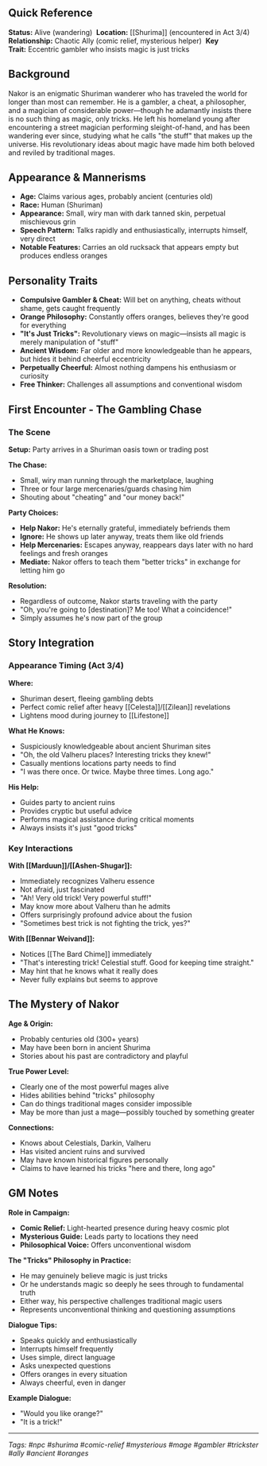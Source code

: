 ## Quick Reference

**Status:** Alive (wandering) 
**Location:** [[Shurima]] (encountered in Act 3/4)
**Relationship:** Chaotic Ally (comic relief, mysterious helper) 
**Key Trait:** Eccentric gambler who insists magic is just tricks

## Background

Nakor is an enigmatic Shuriman wanderer who has traveled the world for longer than most can remember. He is a gambler, a cheat, a philosopher, and a magician of considerable power—though he adamantly insists there is no such thing as magic, only tricks. He left his homeland young after encountering a street magician performing sleight-of-hand, and has been wandering ever since, studying what he calls "the stuff" that makes up the universe. His revolutionary ideas about magic have made him both beloved and reviled by traditional mages.

## Appearance & Mannerisms

- **Age:** Claims various ages, probably ancient (centuries old)
- **Race:** Human (Shuriman)
- **Appearance:** Small, wiry man with dark tanned skin, perpetual mischievous grin
- **Speech Pattern:** Talks rapidly and enthusiastically, interrupts himself, very direct
- **Notable Features:** Carries an old rucksack that appears empty but produces endless oranges

## Personality Traits

- **Compulsive Gambler & Cheat:** Will bet on anything, cheats without shame, gets caught frequently
- **Orange Philosophy:** Constantly offers oranges, believes they're good for everything
- **"It's Just Tricks":** Revolutionary views on magic—insists all magic is merely manipulation of "stuff"
- **Ancient Wisdom:** Far older and more knowledgeable than he appears, but hides it behind cheerful eccentricity
- **Perpetually Cheerful:** Almost nothing dampens his enthusiasm or curiosity
- **Free Thinker:** Challenges all assumptions and conventional wisdom

## First Encounter - The Gambling Chase

### The Scene

**Setup:** Party arrives in a Shuriman oasis town or trading post

**The Chase:**

- Small, wiry man running through the marketplace, laughing
- Three or four large mercenaries/guards chasing him
- Shouting about "cheating" and "our money back!"

**Party Choices:**

- **Help Nakor:** He's eternally grateful, immediately befriends them
- **Ignore:** He shows up later anyway, treats them like old friends
- **Help Mercenaries:** Escapes anyway, reappears days later with no hard feelings and fresh oranges
- **Mediate:** Nakor offers to teach them "better tricks" in exchange for letting him go

**Resolution:**

- Regardless of outcome, Nakor starts traveling with the party
- "Oh, you're going to [destination]? Me too! What a coincidence!"
- Simply assumes he's now part of the group

## Story Integration

### Appearance Timing (Act 3/4)

**Where:**

- Shuriman desert, fleeing gambling debts
- Perfect comic relief after heavy [[Celesta]]/[[Zilean]] revelations
- Lightens mood during journey to [[Lifestone]]

**What He Knows:**

- Suspiciously knowledgeable about ancient Shuriman sites
- "Oh, the old Valheru places? Interesting tricks they knew!"
- Casually mentions locations party needs to find
- "I was there once. Or twice. Maybe three times. Long ago."

**His Help:**

- Guides party to ancient ruins
- Provides cryptic but useful advice
- Performs magical assistance during critical moments
- Always insists it's just "good tricks"

### Key Interactions

**With [[Marduun]]/[[Ashen-Shugar]]:**

- Immediately recognizes Valheru essence
- Not afraid, just fascinated
- "Ah! Very old trick! Very powerful stuff!"
- May know more about Valheru than he admits
- Offers surprisingly profound advice about the fusion
- "Sometimes best trick is not fighting the trick, yes?"

**With [[Bennar Weivand]]:**

- Notices [[The Bard Chime]] immediately
- "That's interesting trick! Celestial stuff. Good for keeping time straight."
- May hint that he knows what it really does
- Never fully explains but seems to approve

## The Mystery of Nakor

**Age & Origin:**

- Probably centuries old (300+ years)
- May have been born in ancient Shurima
- Stories about his past are contradictory and playful

**True Power Level:**

- Clearly one of the most powerful mages alive
- Hides abilities behind "tricks" philosophy
- Can do things traditional mages consider impossible
- May be more than just a mage—possibly touched by something greater

**Connections:**

- Knows about Celestials, Darkin, Valheru
- Has visited ancient ruins and survived
- May have known historical figures personally
- Claims to have learned his tricks "here and there, long ago"

## GM Notes

**Role in Campaign:**

- **Comic Relief:** Light-hearted presence during heavy cosmic plot
- **Mysterious Guide:** Leads party to locations they need
- **Philosophical Voice:** Offers unconventional wisdom

**The "Tricks" Philosophy in Practice:**

- He may genuinely believe magic is just tricks
- Or he understands magic so deeply he sees through to fundamental truth
- Either way, his perspective challenges traditional magic users
- Represents unconventional thinking and questioning assumptions

**Dialogue Tips:**

- Speaks quickly and enthusiastically
- Interrupts himself frequently
- Uses simple, direct language
- Asks unexpected questions
- Offers oranges in every situation
- Always cheerful, even in danger

**Example Dialogue:**

- "Would you like orange?"
- "It is a trick!"

---

_Tags: #npc #shurima #comic-relief #mysterious #mage #gambler #trickster #ally #ancient #oranges_